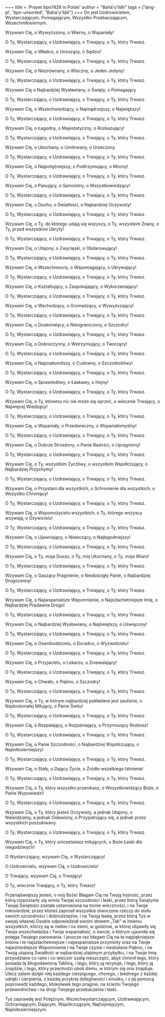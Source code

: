 +++
title = 'Prayer bpn7428 in Polski'
author = "Bahá'u'lláh"
tags = ['lang-pl', 'bpn-unsorted', "Bahá'u'lláh"]
+++
On jest Uzdrowicielem, Wystarczającym, Pomagającym, Wszystko Przebaczającym, Wszechmiłosiernym.
    
Wzywam Cię, o Wywyższony, o Wierny, o Wspaniały! 
    
O Ty, Wystarczający, o Uzdrawiający, o Trwający, o Ty, który Trwasz. 
    
Wzywam Cię, o Władco, o Unoszący, o Sędzio! 
    
O Ty, Wystarczający, o Uzdrawiający, o Trwający, o Ty, który Trwasz. 
    
Wzywam Cię, o Niezrównany, o Wieczny, o Jeden Jedyny! 
    
O Ty, Wystarczający, o Uzdrawiający, o Trwający, o Ty, który Trwasz. 
    
Wzywam Cię o Najbardziej Wysławiany, o Święty, o Pomagający 
    
O Ty, Wystarczający, o Uzdrawiający, o Trwający, o Ty, który Trwasz. 
     
Wzywam Cię, o Wszechwiedzący, o Najmądrzejszy, o Największy! 
     
O Ty, Wystarczający, o Uzdrawiający, o Trwający, o Ty, który Trwasz. 
     
Wzywam Cię, o Łagodny, o Majestatyczny, o Rozkazujący! 
     
O Ty, Wystarczający, o Uzdrawiający, o Trwający, o Ty, który Trwasz. 
     
Wzywam Cię, o Ukochany, o Umiłowany, o Urzeczony
     
O Ty, Wystarczający, o Uzdrawiający, o Trwający, o Ty, który Trwasz. 
     
Wzywam Cię, o Najpotężniejszy, o Podtrzymujący, o Mocny! 
     
O Ty, Wystarczający, o Uzdrawiający, o Trwający, o Ty, który Trwasz. 
     
Wzywam Cię, o Panujący, o Samoistny, o Wszystkowiedzący! 
     
O Ty, Wystarczający, o Uzdrawiający, o Trwający, o Ty, który Trwasz. 
     
Wzywam Cię, o Duchu, o Światłości, o Najbardziej Oczywisty! 
     
O Ty, Wystarczający, o Uzdrawiający, o Trwający, o Ty, który Trwasz. 
     
Wzywam Cię, o Ty, do którego udają się wszyscy, o Ty, wszystkim Znany, o Ty, przed wszystkimi Ukryty! 
     
O Ty, Wystarczający, o Uzdrawiający, o Trwający, o Ty, który Trwasz. 
     
Wzywam Cię, o Utajony, o Zwycięski, o Obdarowujący!
     
O Ty, Wystarczający, o Uzdrawiający, o Trwający, o Ty, który Trwasz. 
     
Wzywam Cię, o Wszechmocny, o Wspomagający, o Ukrywający! 
     
O Ty, Wystarczający, o Uzdrawiający, o Trwający, o Ty, który Trwasz. 
     
Wzywam Cię, o Kształtujący, o Zaspokajający, o Wykorzeniający! 
     
O Ty, Wystarczający, o Uzdrawiający, o Trwający, o Ty, który Trwasz. 
     
Wzywam Cię, o Wschodzący, o Gromadzący, o Wywyższający! 
     
O Ty, Wystarczający, o Uzdrawiający, o Trwający, o Ty, który Trwasz. 
     
Wzywam Cię, o Doskonalący, o Nieograniczony, o Szczodry! 
     
O Ty, Wystarczający, o Uzdrawiający, o Trwający, o Ty, który Trwasz. 
     
Wzywam Cię, o Dobroczynny, o Wstrzymujący, o Tworzący! 
     
O Ty, Wystarczający, o Uzdrawiający, o Trwający, o Ty, który Trwasz. 
     
Wzywam Cię, o Najznakomitszy, o Cudowny, o Szczodrobliwy!
     
O Ty, Wystarczający, o Uzdrawiający, o Trwający, o Ty, który Trwasz. 
     
Wzywam Cię, o Sprawiedliwy, o Łaskawy, o Hojny! 
     
O Ty, Wystarczający, o Uzdrawiający, o Trwający, o Ty, który Trwasz. 
     
Wzywam Cię, o Ty, któremu nic nie może się oprzeć, o wiecznie Trwający, o Najwięcej Wiedzący! 
     
O Ty, Wystarczający, o Uzdrawiający, o Trwający, o Ty, który Trwasz. 
     
Wzywam Cię, o Wspaniały, o Przedwieczny, o Wspaniałomyślny! 
     
O Ty, Wystarczający, o Uzdrawiający, o Trwający, o Ty, który Trwasz. 
     
Wzywam Cię, o Dobrze Strzeżony, o Panie Radości, o Upragniony! 
     
O Ty, Wystarczający, o Uzdrawiający, o Trwający, o Ty, który Trwasz. 
     
Wzywam Cię, o Ty, wszystkim Życzliwy, o wszystkim Współczujący, o Najbardziej Przychylny! 
     
O Ty, Wystarczający, o Uzdrawiający, o Trwający, o Ty, który Trwasz. 
     
Wzywam Cię, o Przystani dla wszystkich, o Schronienie dla wszystkich, o Wszystko Chroniący! 
     
O Ty, Wystarczający, o Uzdrawiający, o Trwający, o Ty, który Trwasz. 
     
Wzywam Cię, o Wspomożycielu wszystkich, o Ty, którego wszyscy wzywają, o Ożywicielu! 
     
O Ty, Wystarczający, o Uzdrawiający, o Trwający, o Ty, który Trwasz. 
     
Wzywam Cię, o Ujawniający, o Niweczący, o Najłagodniejszy! 
     
O Ty, Wystarczający, o Uzdrawiający, o Trwający, o Ty, który Trwasz. 
     
Wzywam Cię, o Ty, moja Duszo, o Ty, mój Ukochany, o Ty, moja Wiaro! 
     
O Ty, Wystarczający, o Uzdrawiający, o Trwający, o Ty, który Trwasz. 
     
Wzywam Cię, o Gaszący Pragnienie, o Niedościgły Panie, o Najbardziej Drogocenny! 
     
O Ty, Wystarczający, o Uzdrawiający, o Trwający, o Ty, który Trwasz. 
     
Wzywam Cię, o Najwspanialsze Wspomnienie, o Najszlachetniejsze Imię, o Najbardziej Pradawna Drogo! 
     
O Ty, Wystarczający, o Uzdrawiający, o Trwający, o Ty, który Trwasz. 
     
Wzywam Cię, o Najbardziej Wysławiany, o Najświętszy, o Uświęcony! 
     
O Ty, Wystarczający, o Uzdrawiający, o Trwający, o Ty, który Trwasz. 
     
Wzywam Cię, o Oswobodzicielu, o Doradco, o Wyzwolicielu! 
     
O Ty, Wystarczający, o Uzdrawiający, o Trwający, o Ty, który Trwasz. 
     
Wzywam Cię, o Przyjacielu, o Lekarzu, o Zniewalający! 
     
O Ty, Wystarczający, o Uzdrawiający, o Trwający, o Ty, który Trwasz. 
     
Wzywam Cię, o Chwało, o Piękno, o Szczodry! 
     
O Ty, Wystarczający, o Uzdrawiający, o Trwający, o Ty, który Trwasz. 
     
Wzywam Cię, o Ty, w którym najbardziej pokładane jest zaufanie, o Najdoskonalej Miłujący, o Panie Świtu! 
     
O Ty, Wystarczający, o Uzdrawiający, o Trwający, o Ty, który Trwasz. 
     
Wzywam Cię, o Rozpalający, o Rozjaśniający, o Przynoszący Rozkosz! 
     
O Ty, Wystarczający, o Uzdrawiający, o Trwający, o Ty, który Trwasz. 
     
Wzywam Cię, o Panie Szczodrości, o Najbardziej Współczujący, o Najmiłosierniejszy! 
     
O Ty, Wystarczający, o Uzdrawiający, o Trwający, o Ty, który Trwasz. 
     
Wzywam Cię, o Stały, o Dający Życie, o Źródło wszelkiego Istnienia! 
     
O Ty, Wystarczający, o Uzdrawiający, o Trwający, o Ty, który Trwasz. 
     
Wzywam Cię, o Ty, który wszystko przenikasz, o Wszystkowidzący Boże, o Panie Wypowiedzi! 
     
O Ty, Wystarczający, o Uzdrawiający, o Trwający, o Ty, który Trwasz. 
     
Wzywam Cię, o Ty, który jesteś Oczywisty, a jednak Utajony, o Niewidzialny, a jednak Osławiony, o Przypatrujący się, a jednak przez wszystkich poszukiwany. 
     
O Ty, Wystarczający, o Uzdrawiający, o Trwający, o Ty, który Trwasz. 
     
Wzywam Cię, o Ty, który unicestwiasz miłujących, o Boże Łaski dla niegodziwych! 
     
O Wystarczający, wzywam Cię, o Wystarczający!
     
O Uzdrowicielu, wzywam Cię, o Uzdrowicielu!
     
O Trwający, wzywam Cię, o Trwający!
     
O Ty, wiecznie Trwający, o Ty, który Trwasz!
     
Przenajświętszy jesteś, o mój Boże! Błagam Cię na Twoją hojność, przez którą rozpostarły się wrota Twojej szczodrości i łaski, przez którą Świątynia Twojej Świętości została ustanowiona na tronie wieczności, i na Twoje miłosierdzie, przez któreś zaprosił wszystkie stworzone rzeczy do stołu swoich szczodrości i dobrodziejstw, i na Twoją łaskę, przez którą Tyś w swojej własnej Osobie odpowiedział swoim słowem „Tak” w imieniu wszystkich, którzy są w niebie i na ziemi, w godzinie, w której objawiły się Twoja wszechwładza i Twoja wspaniałość, o świcie, o którym ujawniła się potęga Twojego panowania. I jeszcze raz błagam Cię na te najpiękniejsze imiona i te najszlachetniejsze i najwspanialsze przymioty oraz na Twoje najwznioślejsze Wspomnienie i na Twoje czyste i nieskalane Piękno, i na Twoją utajoną Światłość w najbardziej utajonym przybytku, i na Twoje Imię przyodziane co rano i co wieczór szatą nieszczęść, abyś chronił tego, który posiada tę błogosławioną Tablicę, i tego, który ją recytuje, i tego, który ją znajdzie, i tego, który przechodzi obok domu, w którym się ona znajduje. Ulecz zatem dzięki niej każdego cierpiącego, chorego, i biednego z każdej udręki i cierpienia, z każdej przykrej dolegliwości i smutku, i z jej pomocą poprowadź każdego, ktokolwiek tego pragnie, na ścieżki Twojego przewodnictwa i na drogi Twojego przebaczenia i łaski.
     
Tyś zaprawdę jest Potężnym, Wszechwystarczającym, Uzdrawiającym, Ochraniającym, Dającym, Współczującym, Najhojniejszym, Najmiłosierniejszym.
